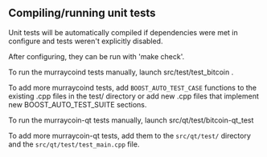 Compiling/running unit tests
------------------------------------

Unit tests will be automatically compiled if dependencies were met in configure
and tests weren't explicitly disabled.

After configuring, they can be run with 'make check'.

To run the murraycoind tests manually, launch src/test/test_bitcoin .

To add more murraycoind tests, add `BOOST_AUTO_TEST_CASE` functions to the existing
.cpp files in the test/ directory or add new .cpp files that
implement new BOOST_AUTO_TEST_SUITE sections.

To run the murraycoin-qt tests manually, launch src/qt/test/bitcoin-qt_test

To add more murraycoin-qt tests, add them to the `src/qt/test/` directory and
the `src/qt/test/test_main.cpp` file.
